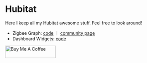 # Hubitat

Here I keep all my Hubitat awesome stuff. Feel free to look around!

-  Zigbee Graph: [code](https://github.com/dan-danache/hubitat/tree/main/zigbee-graph-app) ｜ [community page](https://community.hubitat.com/t/zigbee-visual-render-for-getchildandrouteinfo/119074)
-  Dashboard Widgets: [code](https://github.com/dan-danache/hubitat/tree/main/dashboard-widgets-driver)

[<img src="https://cdn.buymeacoffee.com/buttons/v2/default-yellow.png" alt="Buy Me A Coffee" style="height: 40px !important;width: 162px !important">](https://www.buymeacoffee.com/dandanache)

